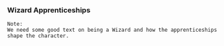 
### Wizard Apprenticeships

```note
Note:
We need some good text on being a Wizard and how the apprenticeships shape the character.

```